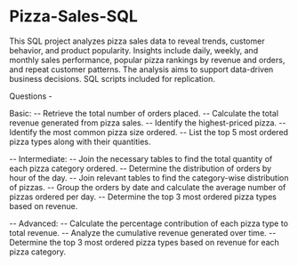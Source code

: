# Pizza-Sales-SQL
This SQL project analyzes pizza sales data to reveal trends, customer behavior, and product popularity. Insights include daily, weekly, and monthly sales performance, popular pizza rankings by revenue and orders, and repeat customer patterns. The analysis aims to support data-driven business decisions. SQL scripts included for replication.

Questions - 

Basic:
-- Retrieve the total number of orders placed.
-- Calculate the total revenue generated from pizza sales.
-- Identify the highest-priced pizza.
-- Identify the most common pizza size ordered.
-- List the top 5 most ordered pizza types along with their quantities.


-- Intermediate:
-- Join the necessary tables to find the total quantity of each pizza category ordered.
-- Determine the distribution of orders by hour of the day.
-- Join relevant tables to find the category-wise distribution of pizzas.
-- Group the orders by date and calculate the average number of pizzas ordered per day.
-- Determine the top 3 most ordered pizza types based on revenue.

-- Advanced:
-- Calculate the percentage contribution of each pizza type to total revenue.
-- Analyze the cumulative revenue generated over time.
-- Determine the top 3 most ordered pizza types based on revenue for each pizza category.
